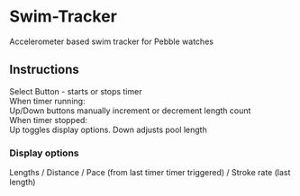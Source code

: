 # Swim-Tracker
Accelerometer based swim tracker for Pebble watches <br>
## Instructions<br>
Select Button - starts or stops timer<br>
When timer running:<br>
Up/Down buttons manually increment or decrement length count<br>
When timer stopped:<br>
Up toggles display options. Down adjusts pool length<br>
### Display options<br>
Lengths / Distance / Pace (from last timer timer triggered) / Stroke rate (last length)<br>
